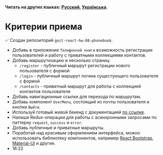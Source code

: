 **Читать на других языках: [Русский](README.md), [Українська](README.ua.md).**

# Критерии приема

✅ Создан репозиторий `goit-react-hw-08-phonebook`.

-   Добавь в приложение `Телефонной книги` возможность регистрации пользователей
    и работу с приватными коллекциями контактов.
-   Добавь маршрутизацию и несколько страниц:
    -   `/register` - публичный маршрут регистрации нового пользователя с формой
    -   `/login` - публичный маршрут логина сущестующего пользователя с формой
    -   `/contacts` - приватный маршрут для работы с коллекцией контактов
        пользователя
-   Добавь навигационные ссылки для перехода по маршрутам.
-   Добавь компонент `UserMenu`, состоящий из почты пользователя и кнопки
    `Выйти`.
-   Используй готовый живой бекенд с документацией
    [по ссылке](https://connections-api.herokuapp.com/docs/).
-   Напиши Redux-операции для работы с асинхронными запросами по паттерну
    `request`, `success` и `error`.
-   Добавь публичные и приватные маршруты.
-   Поработай над красивым оформлением интерфейса, можно использовать библиотеку
    компонентов, например [React Bootstrap](https://react-bootstrap.github.io/),
    [Material-UI](https://material-ui.com/) и другие.
-   16:22

